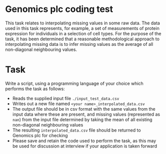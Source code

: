 # Genomics plc coding test

This task relates to interpolating missing values in some raw data.
The data used in this task represents, for example, a set of measurements
of protein expression for individuals in a selection of cell types.
For the purpose of the task, it has been determined that a reasonable methodological
approach to interpolating missing data is to infer missing values as the average of all
non-diagonal neighbouring values. 

# Task

Write a script, using a programming language of your choice which performs the task as follows:

- Reads the supplied input file `./input_test_data.csv`
- Writes out a new file named `<your name>_interpolated_data.csv`
- The output file should be in csv format with the same values from the input data
  where these are present, and missing values (represented as `nan`) from the input file
  determined by taking the mean of all existing non-diagonal neighbouring values
- The resulting `interpolated_data.csv` file should be returned to Genomics plc for checking
- Please save and retain the code used to perform the task, as this may be used for discussion
  at interview if your application is taken forward
